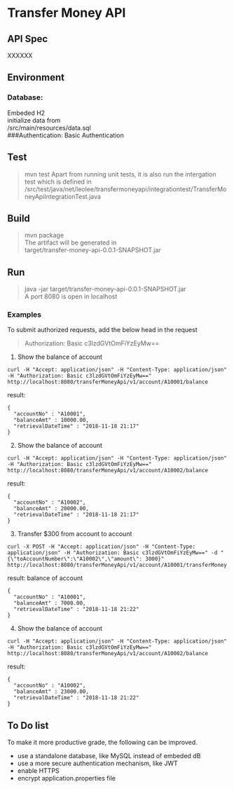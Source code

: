 # Transfer Money API
## API Spec
XXXXXX
## Environment
### Database: 
Embeded H2 <br>
initialize data from <br>
/src/main/resources/data.sql<br>
###Authentication: 
Basic Authentication
## Test
> mvn test
Apart from running unit tests, it is also run the intergation test which is defined in
/src/test/java/net/leolee/transfermoneyapi/integrationtest/TransferMoneyApiIntegrationTest.java
## Build
> mvn package<br>
The artifact will be generated in<br> 
target/transfer-money-api-0.0.1-SNAPSHOT.jar
## Run
> java -jar target/transfer-money-api-0.0.1-SNAPSHOT.jar<br>
A port 8080 is open in localhost

### Examples
To submit authorized requests, add the below head in the request
> Authorization: Basic c3lzdGVtOmFiYzEyMw==

1. Show the balance of account <A10001>
```
curl -H "Accept: application/json" -H "Content-Type: application/json" -H "Authorization: Basic c3lzdGVtOmFiYzEyMw==" http://localhost:8080/transferMoneyApi/v1/account/A10001/balance
```
result:
```
{
  "accountNo" : "A10001",
  "balanceAmt" : 10000.00,
  "retrievalDateTime" : "2018-11-18 21:17"
}
```
2. Show the balance of account <A10002>
```
curl -H "Accept: application/json" -H "Content-Type: application/json" -H "Authorization: Basic c3lzdGVtOmFiYzEyMw==" http://localhost:8080/transferMoneyApi/v1/account/A10002/balance
```
result:
```
{
  "accountNo" : "A10002",
  "balanceAmt" : 20000.00,
  "retrievalDateTime" : "2018-11-18 21:17"
}
```
3. Transfer $300 from account <A10001> to account <A10002>
```
curl -X POST -H "Accept: application/json" -H "Content-Type: application/json" -H "Authorization: Basic c3lzdGVtOmFiYzEyMw==" -d "{\"toAccountNumber\":\"A10002\",\"amount\": 3000}" http://localhost:8080/transferMoneyApi/v1/account/A10001/transferMoney
```
result: balance of account <A10001>
```
{
  "accountNo" : "A10001",
  "balanceAmt" : 7000.00,
  "retrievalDateTime" : "2018-11-18 21:22"
}
```
4. Show the balance of account <A10002>
```
curl -H "Accept: application/json" -H "Content-Type: application/json" -H "Authorization: Basic c3lzdGVtOmFiYzEyMw==" http://localhost:8080/transferMoneyApi/v1/account/A10002/balance
```
result:
```
{
  "accountNo" : "A10002",
  "balanceAmt" : 23000.00,
  "retrievalDateTime" : "2018-11-18 21:22"
}
```
## To Do list
To make it more productive grade, the following can be improved.
* use a standalone database, like MySQL instead of embeded dB
* use a more secure authentication mechanism, like JWT 
* enable HTTPS
* encrypt application.properties file
